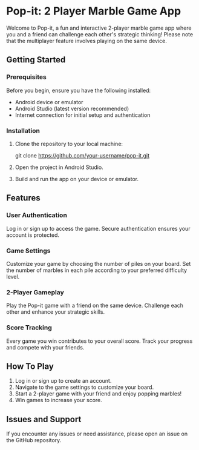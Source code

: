 # Pop-it: 2 Player Marble Game App

Welcome to Pop-it, a fun and interactive 2-player marble game app where you and a friend can challenge each other's strategic thinking! Please note that the multiplayer feature involves playing on the same device.

## Getting Started

### Prerequisites

Before you begin, ensure you have the following installed:

- Android device or emulator
- Android Studio (latest version recommended)
- Internet connection for initial setup and authentication

### Installation

1. Clone the repository to your local machine:

   git clone https://github.com/your-username/pop-it.git
2. Open the project in Android Studio.
3. Build and run the app on your device or emulator.

## Features
### User Authentication

Log in or sign up to access the game.
Secure authentication ensures your account is protected.

### Game Settings

Customize your game by choosing the number of piles on your board.
Set the number of marbles in each pile according to your preferred difficulty level.

### 2-Player Gameplay

Play the Pop-it game with a friend on the same device.
Challenge each other and enhance your strategic skills.

### Score Tracking

Every game you win contributes to your overall score.
Track your progress and compete with your friends.

## How To Play

1. Log in or sign up to create an account.
2. Navigate to the game settings to customize your board.
3. Start a 2-player game with your friend and enjoy popping marbles!
4. Win games to increase your score.

## Issues and Support

If you encounter any issues or need assistance, please open an issue on the GitHub repository.

   
